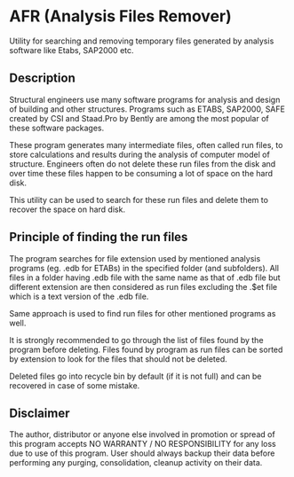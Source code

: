 # AFR (Analysis Files Remover)
Utility for searching and removing temporary files generated by analysis software like Etabs, SAP2000 etc.

## Description

Structural engineers use many software programs for analysis and design of building and other structures. Programs such as ETABS, SAP2000, SAFE created by CSI and Staad.Pro by Bently are among the most popular of these software packages.

These program generates many intermediate files, often called run files, to store calculations and results during the analysis of computer model of structure. Engineers often do not delete these run files from the disk and over time these files happen to be consuming a lot of space on the hard disk.

This utility can be used to search for these run files and delete them to recover the space on hard disk.

## Principle of finding the run files

The program searches for file extension used by mentioned analysis programs (eg. .edb for ETABs) in the specified folder (and subfolders). All files in a folder having .edb file with the same name as that of .edb file but different extension are then considered as run files excluding the .$et file which is a text version of the .edb file.

Same approach is used to find run files for other mentioned programs as well.

It is strongly recommended to go through the list of files found by the program before deleting. Files found by program as run files can be sorted by extension to look for the files that should not be deleted.

Deleted files go into recycle bin by default (if it is not full) and can be recovered in case of some mistake.

## Disclaimer

The author, distributor or anyone else involved in promotion or spread of this program accepts NO WARRANTY / NO RESPONSIBILITY for any loss due to use of this program. User  should always backup their data before performing any purging, consolidation, cleanup activity on their data.

